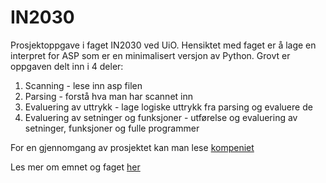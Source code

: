 # IN2030
Prosjektoppgave i faget IN2030 ved UiO.
Hensiktet med faget er å lage en interpret for ASP som er en minimalisert versjon av Python.
Grovt er oppgaven delt inn i 4 deler:
1. Scanning - lese inn asp filen
2. Parsing - forstå hva man har scannet inn
3. Evaluering av uttrykk - lage logiske uttrykk fra parsing og evaluere de
4. Evaluering av setninger og funksjoner - utførelse og evaluering av setninger, funksjoner og fulle programmer

For en gjennomgang av prosjektet kan man lese [kompeniet](https://www.uio.no/studier/emner/matnat/ifi/IN2030/h21/nedlastinger/kompendium.pdf)

Les mer om emnet og faget [her](https://www.uio.no/studier/emner/matnat/ifi/IN2030/)  
